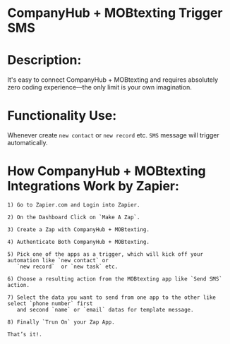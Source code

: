 # CompanyHub + MOBtexting Trigger SMS

# Description:
   It's easy to connect CompanyHub + MOBtexting and requires absolutely zero coding experience—the only limit is your own imagination.

# Functionality Use:
  Whenever create `new contact` or `new record` etc. `SMS` message will trigger automatically. 

# How CompanyHub + MOBtexting Integrations Work by Zapier:
	
	1) Go to Zapier.com and Login into Zapier.

	2) On the Dashboard Click on `Make A Zap`.

	3) Create a Zap with CompanyHub + MOBtexting. 

	4) Authenticate Both CompanyHub + MOBtexting.

	5) Pick one of the apps as a trigger, which will kick off your automation like `new contact` or
	   `new record`  or `new task` etc.
	
	6) Choose a resulting action from the MOBtexting app like `Send SMS` action.

	7) Select the data you want to send from one app to the other like select `phone number` first
	   and second `name` or `email` datas for template message.

	8) Finally `Trun On` your Zap App.

	That’s it!.

